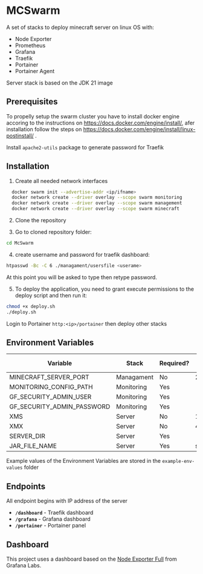
# MCSwarm

A set of stacks to deploy minecraft server on linux OS with:
- Node Exporter
- Prometheus
- Grafana
- Traefik
- Portainer
- Portainer Agent

Server stack is based on the JDK 21 image 

## Prerequisites

To propelly setup the swarm cluster you have to install docker engine accoring to the instructions on https://docs.docker.com/engine/install/, afer installation follow the steps on https://docs.docker.com/engine/install/linux-postinstall/ .

Install ```apache2-utils``` package to generate password for Traefik 



## Installation

1. Create all needed network interfaces

```bash
  docker swarm init --advertise-addr <ip/ifname>
  docker network create --driver overlay --scope swarm monitoring
  docker network create --driver overlay --scope swarm management
  docker network create --driver overlay --scope swarm minecraft
```

2. Clone the repository

3. Go to cloned repository folder:

```bash
cd McSwarm
```
4. create username and password for traefik dashboard:

```bash
htpasswd -Bc -C 6 ./managament/usersfile <userame>
```
At this point you will be asked to type then retype password.

5. To deploy the application, you need to grant execute permissions to the deploy script and then run it:
```bash
chmod +x deploy.sh
./deploy.sh
```


Login to Portainer ```http:<ip>/portainer``` then deploy other stacks


## Environment Variables

| Variable                   | Stack      | Required? | Default value                              |
|----------------------------|------------|-----------|--------------------------------------------|
| MINECRAFT_SERVER_PORT      | Managament | No        | 25565                                      |
| MONITORING_CONFIG_PATH     | Monitoring | Yes       |                                            |
| GF_SECURITY_ADMIN_USER     | Monitoring | Yes       |                                            |
| GF_SECURITY_ADMIN_PASSWORD | Monitoring | Yes       |                                            |
| XMS                        | Server     | No        | 1024m                                      |
| XMX                        | Server     | No        | 4098m                                      |
| SERVER_DIR                 | Server     | Yes       |                                            |
| JAR_FILE_NAME              | Server     | Yes       | server.jar                                 |

Example values of the Environment Variables are stored in the `example-env-values` folder

## Endpoints

All endpoint begins with IP address of the server

- **`/dashboard`** - Traefik dashboard
- **`/grafana`** - Grafana dashboard
- **`/portainer`** - Portainer panel

## Dashboard

This project uses a dashboard based on the [Node Exporter Full](https://grafana.com/grafana/dashboards/1860-node-exporter-full/) from Grafana Labs.

